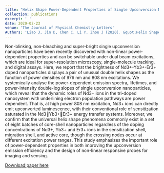 ```yaml
---
title: "Helix Shape Power-Dependent Properties of Single Upconversion Nanoparticles"
collection: publications
excerpt: ' '
date: 2020-02-23
venue: 'The Journal of Physical Chemistry Letters'
Authors: 'Liao J, Jin D, Chen C, Li Y, Zhou J (2020). &quot;Helix Shape Power-Dependent Properties of Single Upconversion Nanoparticles &quot; <i>The Journal of Physical Chemistry Letters</i>. 11(8).'
---
```

Non-blinking,  non-bleaching  and  super-bright  single  upconversion  nanoparticles  have  been  recently discovered  with  non-linear  power-dependent  properties  and  can  be  switchable  under  dual  beam excitations,  which  are  ideal  for  super-resolution  microscopy,  single-molecule  tracking,  and  digital assays.  Here,  we  report  that  the  brightness  of  Nd3+-Yb3+-Er3+ doped  nanoparticles  displays  a  pair  of unusual double helix shapes as the function of power densities of 976 nm and 808 nm excitations. We systemically analyse the power-dependent emission spectra, lifetimes, and power-intensity double-log slopes of single upconversion nanoparticles, which reveal that the dynamic roles of Nd3+ ions in the tri-doped nanosystem with underlining electron population pathways are power dependent. That is, at high power 808 nm excitation, Nd3+ ions can directly emit upconverted luminescence, with their conventional role of sensitization saturated in the Nd3Yb3+Er3+ energy transfer systems. Moreover, we confirm that  the  universal  helix  shape  phenomena  commonly  exist  in  a  set  of  eight  batches  of  core-shell nanoparticles regardless of the doping concentrations of Nd3+, Yb3+ and Er3+ ions in the sensitization shell,  migration  shell,  and  active  core,  though  the  crossing  nodes  occur  at  different  excitation  power ranges. This study emphasizes the important role of power-dependent properties in both improving the upconversion  emission  efficiency  and  the  design  of  non-linear  responsive  probes  for  imaging  and sensing.  

[Download paper here](http://zjuwfy.github.io/files/paper9.pdf)
